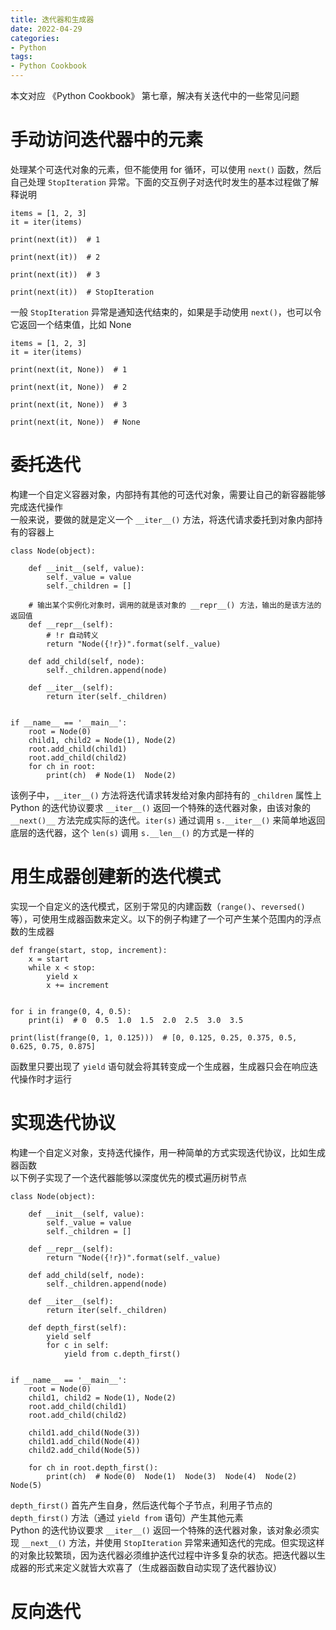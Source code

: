 ```yaml
---
title: 迭代器和生成器
date: 2022-04-29
categories: 
- Python
tags:
- Python Cookbook
---
```



本文对应 《Python Cookbook》 第七章，解决有关迭代中的一些常见问题

# 手动访问迭代器中的元素
处理某个可迭代对象的元素，但不能使用 for 循环，可以使用 `next()` 函数，然后自己处理 `StopIteration` 异常。下面的交互例子对迭代时发生的基本过程做了解释说明
```
items = [1, 2, 3]
it = iter(items)

print(next(it))  # 1

print(next(it))  # 2

print(next(it))  # 3

print(next(it))  # StopIteration
```
一般 `StopIteration` 异常是通知迭代结束的，如果是手动使用 `next()`，也可以令它返回一个结束值，比如 None
```
items = [1, 2, 3]
it = iter(items)

print(next(it, None))  # 1

print(next(it, None))  # 2

print(next(it, None))  # 3

print(next(it, None))  # None
```


# 委托迭代
构建一个自定义容器对象，内部持有其他的可迭代对象，需要让自己的新容器能够完成迭代操作  
一般来说，要做的就是定义一个 `__iter__()` 方法，将迭代请求委托到对象内部持有的容器上
```
class Node(object):

    def __init__(self, value):
        self._value = value
        self._children = []

    # 输出某个实例化对象时，调用的就是该对象的 __repr__() 方法，输出的是该方法的返回值
    def __repr__(self):
        # !r 自动转义
        return "Node({!r})".format(self._value)

    def add_child(self, node):
        self._children.append(node)

    def __iter__(self):
        return iter(self._children)


if __name__ == '__main__':
    root = Node(0)
    child1, child2 = Node(1), Node(2)
    root.add_child(child1)
    root.add_child(child2)
    for ch in root:
        print(ch)  # Node(1)  Node(2)
```
该例子中，`__iter__()` 方法将迭代请求转发给对象内部持有的 `_children` 属性上  
Python 的迭代协议要求 `__iter__()` 返回一个特殊的迭代器对象，由该对象的 `__next()__` 方法完成实际的迭代。`iter(s)` 通过调用 `s.__iter__()` 来简单地返回底层的迭代器，这个 `len(s)` 调用 `s.__len__()` 的方式是一样的


# 用生成器创建新的迭代模式
实现一个自定义的迭代模式，区别于常见的内建函数（`range()`、`reversed()` 等），可使用生成器函数来定义。以下的例子构建了一个可产生某个范围内的浮点数的生成器
```
def frange(start, stop, increment):
    x = start
    while x < stop:
        yield x
        x += increment


for i in frange(0, 4, 0.5):
    print(i)  # 0  0.5  1.0  1.5  2.0  2.5  3.0  3.5

print(list(frange(0, 1, 0.125)))  # [0, 0.125, 0.25, 0.375, 0.5, 0.625, 0.75, 0.875]

```
函数里只要出现了 `yield` 语句就会将其转变成一个生成器，生成器只会在响应迭代操作时才运行


# 实现迭代协议
构建一个自定义对象，支持迭代操作，用一种简单的方式实现迭代协议，比如生成器函数  
以下例子实现了一个迭代器能够以深度优先的模式遍历树节点
```
class Node(object):

    def __init__(self, value):
        self._value = value
        self._children = []

    def __repr__(self):
        return "Node({!r})".format(self._value)

    def add_child(self, node):
        self._children.append(node)

    def __iter__(self):
        return iter(self._children)

    def depth_first(self):
        yield self
        for c in self:
            yield from c.depth_first()


if __name__ == '__main__':
    root = Node(0)
    child1, child2 = Node(1), Node(2)
    root.add_child(child1)
    root.add_child(child2)

    child1.add_child(Node(3))
    child1.add_child(Node(4))
    child2.add_child(Node(5))

    for ch in root.depth_first():
        print(ch)  # Node(0)  Node(1)  Node(3)  Node(4)  Node(2)  Node(5)
```
`depth_first()` 首先产生自身，然后迭代每个子节点，利用子节点的 `depth_first()` 方法（通过 `yield from` 语句）产生其他元素  
Python 的迭代协议要求 `__iter__()` 返回一个特殊的迭代器对象，该对象必须实现 `__next__()` 方法，并使用 `StopIteration` 异常来通知迭代的完成。但实现这样的对象比较繁琐，因为迭代器必须维护迭代过程中许多复杂的状态。把迭代器以生成器的形式来定义就皆大欢喜了（生成器函数自动实现了迭代器协议）


# 反向迭代
